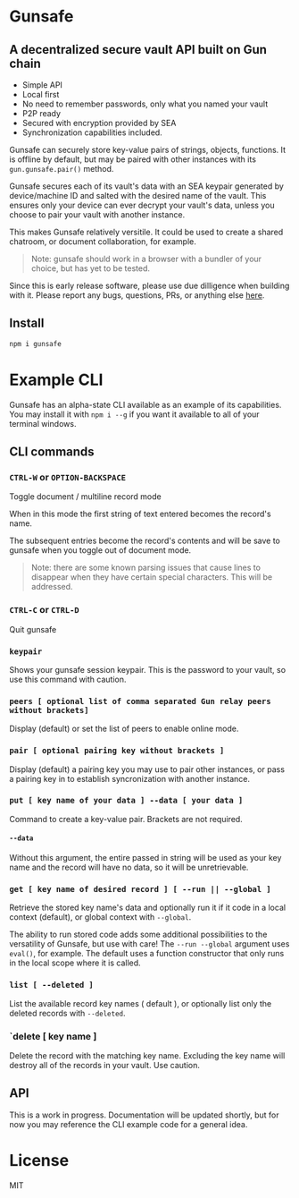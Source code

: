 # Gunsafe
## A decentralized secure vault API built on Gun chain

- Simple API
- Local first
- No need to remember passwords, only what you named your vault
- P2P ready
- Secured with encryption provided by SEA
- Synchronization capabilities included.

Gunsafe can securely store key-value pairs of strings, objects, functions. It is offline by default, but may be paired with other instances with its `gun.gunsafe.pair()` method.

Gunsafe secures each of its vault's data with an SEA keypair generated by device/machine ID and salted with the desired name of the vault. This ensures only your device can ever decrypt your vault's data, unless you choose to pair your vault with another instance.

This makes Gunsafe relatively versitile. It could be used to create a shared chatroom, or document collaboration, for example.

> Note: gunsafe should work in a browser with a bundler of your choice, but has yet to be tested.

Since this is early release software, please use due dilligence when building with it. Please report any bugs, questions, PRs, or anything else [here](https://github.com/draeder/gunsafe).

## Install
```js
npm i gunsafe
```

# Example CLI
Gunsafe has an alpha-state CLI available as an example of its capabilities. You may install it with `npm i --g` if you want it available to all of your terminal windows.

## CLI commands
### `CTRL-W` or `OPTION-BACKSPACE`
Toggle document / multiline record mode

When in this mode the first string of text entered becomes the record's name. 

The subsequent entries become the record's contents and will be save to gunsafe when you toggle out of document mode.

> Note: there are some known parsing issues that cause lines to disappear when they have certain special characters. This will be addressed.

### `CTRL-C` or `CTRL-D`
Quit gunsafe

### `keypair`
Shows your gunsafe session keypair. This is the password to your vault, so use this command with caution.

### `peers [ optional list of comma separated Gun relay peers without brackets]` 
Display (default) or set the list of peers to enable online mode.

### `pair [ optional pairing key without brackets ]`
Display (default) a pairing key you may use to pair other instances, or pass a pairing key in to establish syncronization with another instance.

### `put [ key name of your data ] --data [ your data ]`
Command to create a key-value pair. Brackets are not required.

#### `--data`
Without this argument, the entire passed in string will be used as your key name and the record will have no data, so it will be unretrievable.

### `get [ key name of desired record ] [ --run || --global ]`
Retrieve the stored key name's data and optionally run it if it code in a local context (default), or global context with `--global`.

The ability to run stored code adds some additional possibilities to the versatility of Gunsafe, but use with care! The `--run --global` argument uses `eval()`, for example. The default uses a function constructor that only runs in the local scope where it is called.

### `list [ --deleted ]`
List the available record key names ( default ), or optionally list only the deleted records with `--deleted`.

### `delete [ key name ]
Delete the record with the matching key name. Excluding the key name will destroy all of the records in your vault. Use caution.

## API
This is a work in progress. Documentation will be updated shortly, but for now you may reference the CLI example code for a general idea.

# License
MIT

